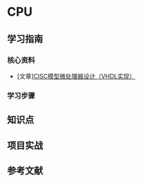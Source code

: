 # CPU

## 学习指南

### 核心资料

* [文章][CISC模型微处理器设计（VHDL实现）](https://blog.csdn.net/longronglin/article/details/1055388)

### 学习步骤

## 知识点

## 项目实战

## 参考文献
